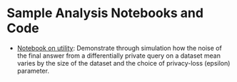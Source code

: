 # Sample Analysis Notebooks and Code

* [Notebook on utility](https://github.com/opendifferentialprivacy/whitenoise-samples/analysis/utility_laplace_mean.ipynb): Demonstrate through simulation how the noise of the final answer from a differentially private query on a dataset mean varies by the size of the dataset and the choice of privacy-loss (epsilon) parameter.
